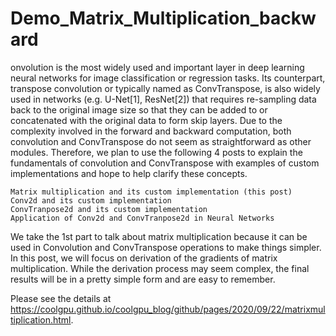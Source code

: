 # Demo_Matrix_Multiplication_backward

onvolution is the most widely used and important layer in deep learning neural networks for image classification or regression tasks. Its counterpart, transpose convolution or typically named as ConvTranspose, is also widely used in networks (e.g. U-Net[1], ResNet[2]) that requires re-sampling data back to the original image size so that they can be added to or concatenated with the original data to form skip layers. Due to the complexity involved in the forward and backward computation, both convolution and ConvTranspose do not seem as straightforward as other modules. Therefore, we plan to use the following 4 posts to explain the fundamentals of convolution and ConvTranspose with examples of custom implementations and hope to help clarify these concepts.

    Matrix multiplication and its custom implementation (this post)
    Conv2d and its custom implementation
    ConvTranpose2d and its custom implementation
    Application of Conv2d and ConvTranpose2d in Neural Networks

We take the 1st part to talk about matrix multiplication because it can be used in Convolution and ConvTranspose operations to make things simpler. In this post, we will focus on derivation of the gradients of matrix multiplication. While the derivation process may seem complex, the final results will be in a pretty simple form and are easy to remember. 

Please see the details at https://coolgpu.github.io/coolgpu_blog/github/pages/2020/09/22/matrixmultiplication.html.
